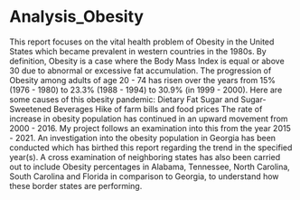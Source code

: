 # Analysis_Obesity
This report focuses on the vital health problem of Obesity in the United States which became prevalent in western countries in the 1980s. By definition, Obesity is a case where the Body Mass Index is equal or above 30 due to abnormal or excessive fat accumulation. The progression of Obesity among adults of age 20 - 74 has risen over the years from 15% (1976 - 1980) to 23.3% (1988 - 1994) to 30.9% (in 1999 - 2000).
Here are some causes of this obesity pandemic:
Dietary Fat
Sugar and Sugar-Sweetened Beverages Hike of farm bills and food prices
The rate of increase in obesity population has continued in an upward movement from 2000 - 2016. My project follows an examination into this from the year 2015 - 2021.
An investigation into the obesity population in Georgia has been conducted which has birthed this report regarding the trend in the specified year(s). A cross examination of neighboring states has also been carried out to include Obesity percentages in Alabama, Tennessee, North Carolina, South Carolina and Florida in comparison to Georgia, to understand how these border states are performing.
